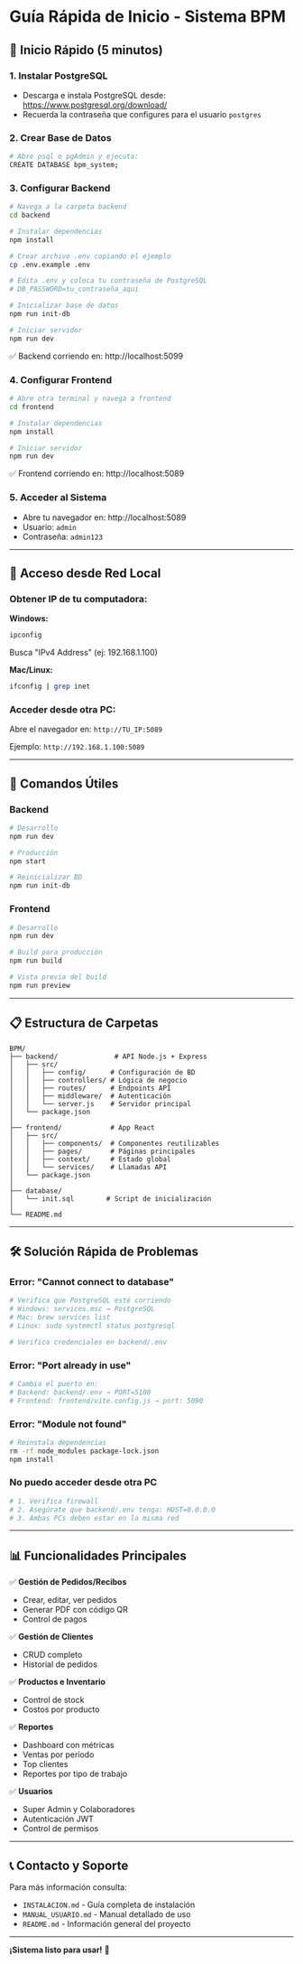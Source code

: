 # Guía Rápida de Inicio - Sistema BPM

## 🚀 Inicio Rápido (5 minutos)

### 1. Instalar PostgreSQL
- Descarga e instala PostgreSQL desde: https://www.postgresql.org/download/
- Recuerda la contraseña que configures para el usuario `postgres`

### 2. Crear Base de Datos
```bash
# Abre psql o pgAdmin y ejecuta:
CREATE DATABASE bpm_system;
```

### 3. Configurar Backend
```bash
# Navega a la carpeta backend
cd backend

# Instalar dependencias
npm install

# Crear archivo .env copiando el ejemplo
cp .env.example .env

# Edita .env y coloca tu contraseña de PostgreSQL
# DB_PASSWORD=tu_contraseña_aqui

# Inicializar base de datos
npm run init-db

# Iniciar servidor
npm run dev
```

✅ Backend corriendo en: http://localhost:5099

### 4. Configurar Frontend
```bash
# Abre otra terminal y navega a frontend
cd frontend

# Instalar dependencias
npm install

# Iniciar servidor
npm run dev
```

✅ Frontend corriendo en: http://localhost:5089

### 5. Acceder al Sistema
- Abre tu navegador en: http://localhost:5089
- Usuario: `admin`
- Contraseña: `admin123`

---

## 📱 Acceso desde Red Local

### Obtener IP de tu computadora:

**Windows:**
```cmd
ipconfig
```
Busca "IPv4 Address" (ej: 192.168.1.100)

**Mac/Linux:**
```bash
ifconfig | grep inet
```

### Acceder desde otra PC:
Abre el navegador en: `http://TU_IP:5089`

Ejemplo: `http://192.168.1.100:5089`

---

## 🔧 Comandos Útiles

### Backend
```bash
# Desarrollo
npm run dev

# Producción
npm start

# Reinicializar BD
npm run init-db
```

### Frontend
```bash
# Desarrollo
npm run dev

# Build para producción
npm run build

# Vista previa del build
npm run preview
```

---

## 📋 Estructura de Carpetas

```
BPM/
├── backend/              # API Node.js + Express
│   ├── src/
│   │   ├── config/      # Configuración de BD
│   │   ├── controllers/ # Lógica de negocio
│   │   ├── routes/      # Endpoints API
│   │   ├── middleware/  # Autenticación
│   │   └── server.js    # Servidor principal
│   └── package.json
│
├── frontend/            # App React
│   ├── src/
│   │   ├── components/  # Componentes reutilizables
│   │   ├── pages/       # Páginas principales
│   │   ├── context/     # Estado global
│   │   └── services/    # Llamadas API
│   └── package.json
│
├── database/
│   └── init.sql        # Script de inicialización
│
└── README.md
```

---

## 🛠️ Solución Rápida de Problemas

### Error: "Cannot connect to database"
```bash
# Verifica que PostgreSQL esté corriendo
# Windows: services.msc → PostgreSQL
# Mac: brew services list
# Linux: sudo systemctl status postgresql

# Verifica credenciales en backend/.env
```

### Error: "Port already in use"
```bash
# Cambia el puerto en:
# Backend: backend/.env → PORT=5100
# Frontend: frontend/vite.config.js → port: 5090
```

### Error: "Module not found"
```bash
# Reinstala dependencias
rm -rf node_modules package-lock.json
npm install
```

### No puedo acceder desde otra PC
```bash
# 1. Verifica firewall
# 2. Asegúrate que backend/.env tenga: HOST=0.0.0.0
# 3. Ambas PCs deben estar en la misma red
```

---

## 📊 Funcionalidades Principales

✅ **Gestión de Pedidos/Recibos**
- Crear, editar, ver pedidos
- Generar PDF con código QR
- Control de pagos

✅ **Gestión de Clientes**
- CRUD completo
- Historial de pedidos

✅ **Productos e Inventario**
- Control de stock
- Costos por producto

✅ **Reportes**
- Dashboard con métricas
- Ventas por período
- Top clientes
- Reportes por tipo de trabajo

✅ **Usuarios**
- Super Admin y Colaboradores
- Autenticación JWT
- Control de permisos

---

## 📞 Contacto y Soporte

Para más información consulta:
- `INSTALACION.md` - Guía completa de instalación
- `MANUAL_USUARIO.md` - Manual detallado de uso
- `README.md` - Información general del proyecto

---

**¡Sistema listo para usar!** 🎉
